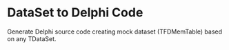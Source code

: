 ﻿# DataSet to Delphi Code

Generate Delphi source code creating mock dataset (TFDMemTable) based on any TDataSet.